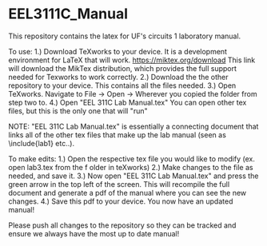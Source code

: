# EEL3111C_Manual
This repository contains the latex for UF's circuits 1 laboratory manual.

To use: 
1.) Download TeXworks to your device. It is a development environment for LaTeX that will work. https://miktex.org/download This link will download the MikTex distribution, which provides the full support needed for Texworks to work correctly.
2.) Download the the other repository to your device. This contains all the files needed.
3.) Open TeXworks. Navigate to File -> Open -> Wherever you copied the folder from step two to.
4.) Open "EEL 311C Lab Manual.tex" You can open other tex files, but this is the only one that will "run"

NOTE: "EEL 311C Lab Manual.tex" is essentially a connecting document that links all of the other tex
files that make up the lab manual (seen as \include{lab1} etc..).

To make edits:
1.) Open the respective tex file you would like to modify (ex. open lab3.tex from the f
older in teXworks)
2.) Make changes to the file as needed, and save it.
3.) Now open "EEL 311C Lab Manual.tex" and press the green arrow in the top left of the screen.
This will recompile the full document and generate a pdf of the manual where you can see the new changes.
4.) Save this pdf to your device. You now have an updated manual!

Please push all changes to the repository so they can be tracked and ensure we always have the most up to date manual!
